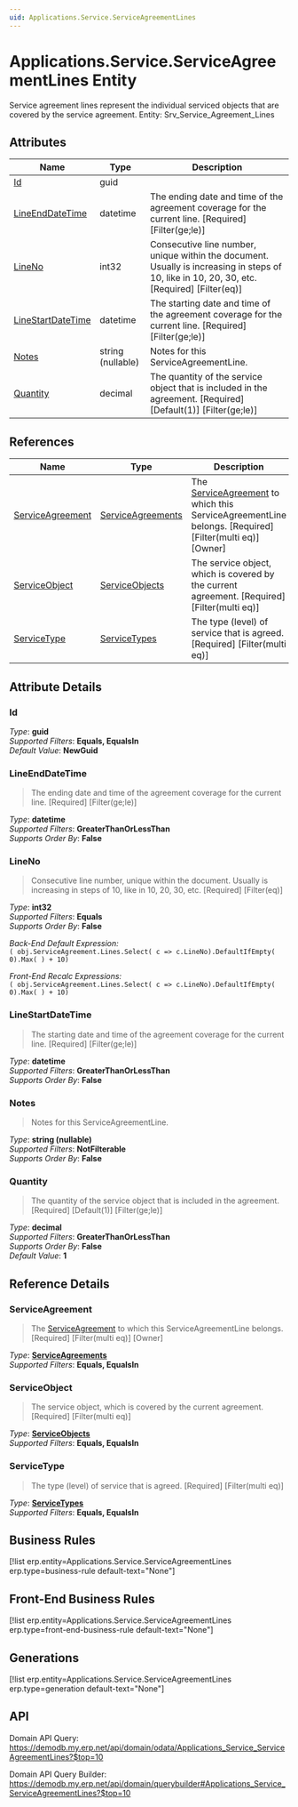 ```yaml
---
uid: Applications.Service.ServiceAgreementLines
---
```

# Applications.Service.ServiceAgreementLines Entity

Service agreement lines represent the individual serviced objects that are covered by the service agreement. Entity: Srv_Service_Agreement_Lines

## Attributes

| Name | Type | Description |
| ---- | ---- | --- |
| [Id](Applications.Service.ServiceAgreementLines.md#id) | guid |  
| [LineEndDateTime](Applications.Service.ServiceAgreementLines.md#lineenddatetime) | datetime | The ending date and time of the agreement coverage for the current line. [Required] [Filter(ge;le)] 
| [LineNo](Applications.Service.ServiceAgreementLines.md#lineno) | int32 | Consecutive line number, unique within the document. Usually is increasing in steps of 10, like in 10, 20, 30, etc. [Required] [Filter(eq)] 
| [LineStartDateTime](Applications.Service.ServiceAgreementLines.md#linestartdatetime) | datetime | The starting date and time of the agreement coverage for the current line. [Required] [Filter(ge;le)] 
| [Notes](Applications.Service.ServiceAgreementLines.md#notes) | string (nullable) | Notes for this ServiceAgreementLine. 
| [Quantity](Applications.Service.ServiceAgreementLines.md#quantity) | decimal | The quantity of the service object that is included in the agreement. [Required] [Default(1)] [Filter(ge;le)] 

## References

| Name | Type | Description |
| ---- | ---- | --- |
| [ServiceAgreement](Applications.Service.ServiceAgreementLines.md#serviceagreement) | [ServiceAgreements](Applications.Service.ServiceAgreements.md) | The [ServiceAgreement](Applications.Service.ServiceAgreementLines.md#serviceagreement) to which this ServiceAgreementLine belongs. [Required] [Filter(multi eq)] [Owner] |
| [ServiceObject](Applications.Service.ServiceAgreementLines.md#serviceobject) | [ServiceObjects](Applications.Service.ServiceObjects.md) | The service object, which is covered by the current agreement. [Required] [Filter(multi eq)] |
| [ServiceType](Applications.Service.ServiceAgreementLines.md#servicetype) | [ServiceTypes](Applications.Service.ServiceTypes.md) | The type (level) of service that is agreed. [Required] [Filter(multi eq)] |


## Attribute Details

### Id

_Type_: **guid**  
_Supported Filters_: **Equals, EqualsIn**  
_Default Value_: **NewGuid**  

### LineEndDateTime

> The ending date and time of the agreement coverage for the current line. [Required] [Filter(ge;le)]

_Type_: **datetime**  
_Supported Filters_: **GreaterThanOrLessThan**  
_Supports Order By_: **False**  

### LineNo

> Consecutive line number, unique within the document. Usually is increasing in steps of 10, like in 10, 20, 30, etc. [Required] [Filter(eq)]

_Type_: **int32**  
_Supported Filters_: **Equals**  
_Supports Order By_: **False**  

_Back-End Default Expression:_  
`( obj.ServiceAgreement.Lines.Select( c => c.LineNo).DefaultIfEmpty( 0).Max( ) + 10)`

_Front-End Recalc Expressions:_  
`( obj.ServiceAgreement.Lines.Select( c => c.LineNo).DefaultIfEmpty( 0).Max( ) + 10)`
### LineStartDateTime

> The starting date and time of the agreement coverage for the current line. [Required] [Filter(ge;le)]

_Type_: **datetime**  
_Supported Filters_: **GreaterThanOrLessThan**  
_Supports Order By_: **False**  

### Notes

> Notes for this ServiceAgreementLine.

_Type_: **string (nullable)**  
_Supported Filters_: **NotFilterable**  
_Supports Order By_: **False**  

### Quantity

> The quantity of the service object that is included in the agreement. [Required] [Default(1)] [Filter(ge;le)]

_Type_: **decimal**  
_Supported Filters_: **GreaterThanOrLessThan**  
_Supports Order By_: **False**  
_Default Value_: **1**  


## Reference Details

### ServiceAgreement

> The [ServiceAgreement](Applications.Service.ServiceAgreementLines.md#serviceagreement) to which this ServiceAgreementLine belongs. [Required] [Filter(multi eq)] [Owner]

_Type_: **[ServiceAgreements](Applications.Service.ServiceAgreements.md)**  
_Supported Filters_: **Equals, EqualsIn**  

### ServiceObject

> The service object, which is covered by the current agreement. [Required] [Filter(multi eq)]

_Type_: **[ServiceObjects](Applications.Service.ServiceObjects.md)**  
_Supported Filters_: **Equals, EqualsIn**  

### ServiceType

> The type (level) of service that is agreed. [Required] [Filter(multi eq)]

_Type_: **[ServiceTypes](Applications.Service.ServiceTypes.md)**  
_Supported Filters_: **Equals, EqualsIn**  



## Business Rules

[!list erp.entity=Applications.Service.ServiceAgreementLines erp.type=business-rule default-text="None"]

## Front-End Business Rules

[!list erp.entity=Applications.Service.ServiceAgreementLines erp.type=front-end-business-rule default-text="None"]

## Generations

[!list erp.entity=Applications.Service.ServiceAgreementLines erp.type=generation default-text="None"]

## API

Domain API Query:
<https://demodb.my.erp.net/api/domain/odata/Applications_Service_ServiceAgreementLines?$top=10>

Domain API Query Builder:
<https://demodb.my.erp.net/api/domain/querybuilder#Applications_Service_ServiceAgreementLines?$top=10>

